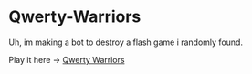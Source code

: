 # Qwerty-Warriors
Uh, im making a bot to destroy a flash game i randomly found.

Play it here -> [Qwerty Warriors](https://www.sites.google.com/view/theflashmethod/flashyflash/qwerty-warriors-2)
